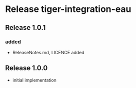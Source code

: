 # Release tiger-integration-eau

## Release 1.0.1 

### added
- ReleaseNotes.md, LICENCE added

## Release 1.0.0 

- initial implementation